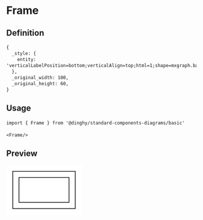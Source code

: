 # Frame

## Definition

```
{
  _style: { 
    entity: 'verticalLabelPosition=bottom;verticalAlign=top;html=1;shape=mxgraph.basic.frame;dx=10;whiteSpace=wrap;',
  },
  _original_width: 100,
  _original_height: 60,
}
```

## Usage

```
import { Frame } from '@dinghy/standard-components-diagrams/basic'

<Frame/>
```

## Preview

<img src="./frame.png" width="200"/>
